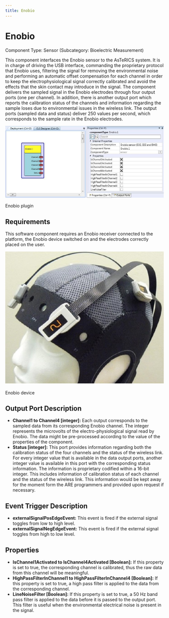 ```yaml
---
title: Enobio
---
```


# Enobio

Component Type: Sensor (Subcategory: Bioelectric Measurement)

This component interfaces the Enobio sensor to the AsTeRICS system. It is in charge of driving the USB interface, commanding the proprietary protocol that Enobio uses, filtering the signal for removing the environmental noise and performing an automatic offset compensation for each channel in order to keep the electrophysiological signal correctly calibrated and avoid the effects that the skin contact may introduce in the signal. The component delivers the sampled signal in the Enobio electrodes through four output ports (one per channel). In addition, there is another output port which reports the calibration status of the channels and information regarding the sample loses due to environmental issues in the wireless link. The output ports (sampled data and status) deliver 250 values per second, which corresponds to the sample rate in the Enobio electrodes.

![Screenshot: Enobio plugin](./img/Enobio.jpg "Screenshot: Enobio plugin")

Enobio plugin

## Requirements

This software component requires an Enobio receiver connected to the platform, the Enobio device switched on and the electrodes correctly placed on the user.

![Enobio device](./img/Enobio_picture.jpg "Enobio device")

Enobio device

## Output Port Description

- **Channel1 to Channel4 \[integer\]:** Each output corresponds to the sampled data from its corresponding Enobio channel. The integer represents the microvolts of the electro-physiological signal read by Enobio. The data might be pre-processed according to the value of the properties of the component.
- **Status \[integer\]:** This port provides information regarding both the calibration status of the four channels and the status of the wireless link. For every integer value that is available in the data output ports, another integer value is available in this port with the corresponding status information. The information is proprietary codified within a 16-bit integer. This includes information of calibration status of each channel and the status of the wireless link. This information would be kept away for the moment form the ARE programmers and provided upon request if necessary.

## Event Trigger Description

- **externalSignalPosEdgeEvent:** This event is fired if the external signal toggles from low to high level.
- **externalSignalNegEdgeEvent:** This event is fired if the external signal toggles from high to low level.

## Properties

- **IsChannel1Activated to IsChannel4Activated \[Boolean\]:** If this property is set to true, the corresponding channel is calibrated, thus the raw data from this channel will be meaningful.
- **HighPassFilterInChannel1 to HighPassFilterInChannel4 \[Boolean\]:** If this property is set to true, a high pass filter is applied to the data from the corresponding channel.
- **LineNoiseFilter \[Boolean\]:** If this property is set to true, a 50 Hz band pass filter is applied to the data before it is passed to the output port. This filter is useful when the environmental electrical noise is present in the signal.
